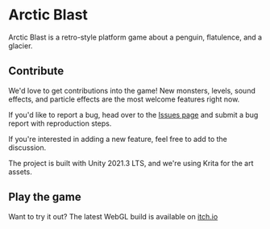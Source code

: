 # Arctic Blast

Arctic Blast is a retro-style platform game about a penguin, flatulence, and a glacier. 

## Contribute

We'd love to get contributions into the game! New monsters, levels, sound effects, and particle effects are the most welcome features right now. 

If you'd like to report a bug, head over to the [Issues page](https://github.com/cidneyhamilton/ArcticBlast/issues) and submit a bug report with reproduction steps.

If you're interested in adding a new feature, feel free to add to the discussion.

The project is built with Unity 2021.3 LTS, and we're using Krita for the art assets.

## Play the game

Want to try it out? The latest WebGL build is available on [itch.io](http://cidney.itch.io/arctic-blast)